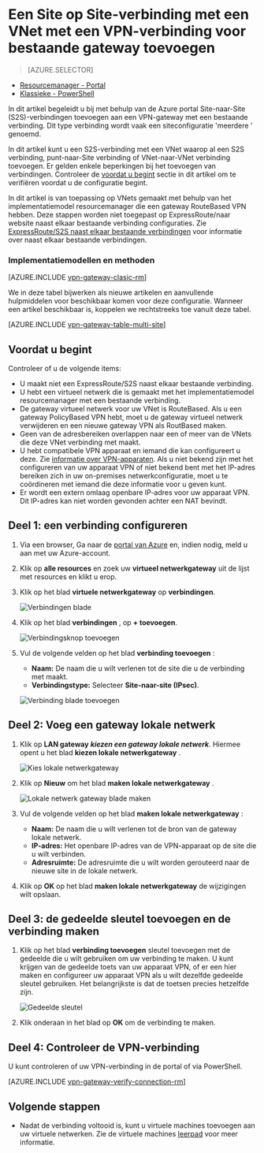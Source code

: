 <properties
   pageTitle="Hoe u meerdere VPN-gateway naar website verbindingen toevoegt aan een virtueel netwerk voor de Resource Manager implementatiemodel met behulp van de Azure portal | Microsoft Azure"
   description="Meerdere site S2S verbindingen toevoegen aan een VPN-gateway met een bestaande verbinding"
   services="vpn-gateway"
   documentationCenter="na"
   authors="cherylmc"
   manager="carmonm"
   editor=""
   tags="azure-resource-manager"/>

<tags
   ms.service="vpn-gateway"
   ms.devlang="na"
   ms.topic="article"
   ms.tgt_pltfrm="na"
   ms.workload="infrastructure-services"
   ms.date="10/10/2016"
   ms.author="cherylmc"/>



# <a name="add-a-site-to-site-connection-to-a-vnet-with-an-existing-vpn-gateway-connection"></a>Een Site op Site-verbinding met een VNet met een VPN-verbinding voor bestaande gateway toevoegen

> [AZURE.SELECTOR]
- [Resourcemanager - Portal](vpn-gateway-howto-multi-site-to-site-resource-manager-portal.md)
- [Klassieke - PowerShell](vpn-gateway-multi-site.md)

In dit artikel begeleidt u bij met behulp van de Azure portal Site-naar-Site (S2S)-verbindingen toevoegen aan een VPN-gateway met een bestaande verbinding. Dit type verbinding wordt vaak een siteconfiguratie 'meerdere ' genoemd. 

In dit artikel kunt u een S2S-verbinding met een VNet waarop al een S2S verbinding, punt-naar-Site verbinding of VNet-naar-VNet verbinding toevoegen. Er gelden enkele beperkingen bij het toevoegen van verbindingen. Controleer de [voordat u begint](#before) sectie in dit artikel om te verifiëren voordat u de configuratie begint. 

In dit artikel is van toepassing op VNets gemaakt met behulp van het implementatiemodel resourcemanager die een gateway RouteBased VPN hebben. Deze stappen worden niet toegepast op ExpressRoute/naar website naast elkaar bestaande verbinding configuraties. Zie [ExpressRoute/S2S naast elkaar bestaande verbindingen](../expressroute/expressroute-howto-coexist-resource-manager.md) voor informatie over naast elkaar bestaande verbindingen.

### <a name="deployment-models-and-methods"></a>Implementatiemodellen en methoden

[AZURE.INCLUDE [vpn-gateway-clasic-rm](../../includes/vpn-gateway-classic-rm-include.md)] 

We in deze tabel bijwerken als nieuwe artikelen en aanvullende hulpmiddelen voor beschikbaar komen voor deze configuratie. Wanneer een artikel beschikbaar is, koppelen we rechtstreeks toe vanuit deze tabel.

[AZURE.INCLUDE [vpn-gateway-table-multi-site](../../includes/vpn-gateway-table-multisite-include.md)] 


## <a name="before"></a>Voordat u begint

Controleer of u de volgende items:

- U maakt niet een ExpressRoute/S2S naast elkaar bestaande verbinding.
- U hebt een virtueel netwerk die is gemaakt met het implementatiemodel resourcemanager met een bestaande verbinding.
- De gateway virtueel netwerk voor uw VNet is RouteBased. Als u een gateway PolicyBased VPN hebt, moet u de gateway virtueel netwerk verwijderen en een nieuwe gateway VPN als RoutBased maken.
- Geen van de adresbereiken overlappen naar een of meer van de VNets die deze VNet verbinding met maakt.
- U hebt compatibele VPN apparaat en iemand die kan configureert u deze. Zie [informatie over VPN-apparaten](vpn-gateway-about-vpn-devices.md). Als u niet bekend zijn met het configureren van uw apparaat VPN of niet bekend bent met het IP-adres bereiken zich in uw on-premises netwerkconfiguratie, moet u te coördineren met iemand die deze informatie voor u geven kunt.
- Er wordt een extern omlaag openbare IP-adres voor uw apparaat VPN. Dit IP-adres kan niet worden gevonden achter een NAT bevindt.


## <a name="part1"></a>Deel 1: een verbinding configureren

1. Via een browser, Ga naar de [portal van Azure](http://portal.azure.com) en, indien nodig, meld u aan met uw Azure-account.
2. Klik op **alle resources** en zoek uw **virtueel netwerkgateway** uit de lijst met resources en klikt u erop.
3. Klik op het blad **virtuele netwerkgateway** op **verbindingen**.

    ![Verbindingen blade](./media/vpn-gateway-howto-multi-site-to-site-resource-manager-portal/connectionsblade.png "Connections blade")<br>

4. Klik op het blad **verbindingen** , op **+ toevoegen**.

    ![Verbindingsknop toevoegen](./media/vpn-gateway-howto-multi-site-to-site-resource-manager-portal/addbutton.png "Add connection button")<br>

5. Vul de volgende velden op het blad **verbinding toevoegen** :
    - **Naam:** De naam die u wilt verlenen tot de site die u de verbinding met maakt.
    - **Verbindingstype:** Selecteer **Site-naar-site (IPsec)**.

    ![Verbinding blade toevoegen](./media/vpn-gateway-howto-multi-site-to-site-resource-manager-portal/addconnectionblade.png "Add connection blade")<br>

## <a name="part2"></a>Deel 2: Voeg een gateway lokale netwerk

1. Klik op **LAN gateway** ***kiezen een gateway lokale netwerk***. Hiermee opent u het blad **kiezen lokale netwerkgateway** .

    ![Kies lokale netwerkgateway](./media/vpn-gateway-howto-multi-site-to-site-resource-manager-portal/chooselng.png "Choose local network gateway")<br>
2. Klik op **Nieuw** om het blad **maken lokale netwerkgateway** .

    ![Lokale netwerk gateway blade maken](./media/vpn-gateway-howto-multi-site-to-site-resource-manager-portal/createlngblade.png "Create local network gateway")<br>

3. Vul de volgende velden op het blad **maken lokale netwerkgateway** :
    - **Naam:** De naam die u wilt verlenen tot de bron van de gateway lokale netwerk.
    - **IP-adres:** Het openbare IP-adres van de VPN-apparaat op de site die u wilt verbinden.
    - **Adresruimte:** De adresruimte die u wilt worden gerouteerd naar de nieuwe site in de lokale netwerk.
4. Klik op **OK** op het blad **maken lokale netwerkgateway** de wijzigingen wilt opslaan.

## <a name="part3"></a>Deel 3: de gedeelde sleutel toevoegen en de verbinding maken

1. Klik op het blad **verbinding toevoegen** sleutel toevoegen met de gedeelde die u wilt gebruiken om uw verbinding te maken. U kunt krijgen van de gedeelde toets van uw apparaat VPN, of er een hier maken en configureer uw apparaat VPN als u wilt dezelfde gedeelde sleutel gebruiken. Het belangrijkste is dat de toetsen precies hetzelfde zijn.

    ![Gedeelde sleutel](./media/vpn-gateway-howto-multi-site-to-site-resource-manager-portal/sharedkey.png "Shared key")<br>
2. Klik onderaan in het blad op **OK** om de verbinding te maken.

## <a name="part4"></a>Deel 4: Controleer de VPN-verbinding

U kunt controleren of uw VPN-verbinding in de portal of via PowerShell.

[AZURE.INCLUDE [vpn-gateway-verify-connection-rm](../../includes/vpn-gateway-verify-connection-rm-include.md)]


## <a name="next-steps"></a>Volgende stappen

- Nadat de verbinding voltooid is, kunt u virtuele machines toevoegen aan uw virtuele netwerken. Zie de virtuele machines [leerpad](https://azure.microsoft.com/documentation/learning-paths/virtual-machines) voor meer informatie.
